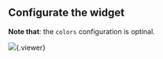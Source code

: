 ## Configurate the widget

**Note that**: the `colors` configuration is optinal.

![](./doc/pic/advanced/use_widget/config_widgets.gif){.viewer}
